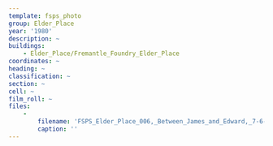 ```yaml
---
template: fsps_photo
group: Elder_Place
year: '1980'
description: ~
buildings:
    - Elder_Place/Fremantle_Foundry_Elder_Place
coordinates: ~
heading: ~
classification: ~
section: ~
cell: ~
film_roll: ~
files:
    -
        filename: 'FSPS_Elder_Place_006,_Between_James_and_Edward,_7-6-J,_1980.png'
        caption: ''
---
```

